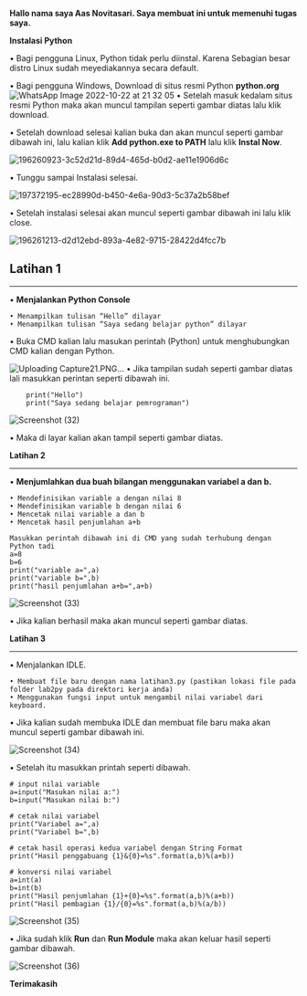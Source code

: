 **Hallo nama saya Aas Novitasari. Saya membuat ini untuk memenuhi tugas saya.**  

**Instalasi Python**

  • Bagi pengguna Linux, Python tidak perlu diinstal. Karena Sebagian besar distro Linux sudah meyediakannya secara default.
  
  • Bagi pengguna Windows, Download di situs resmi Python **python.org**
![WhatsApp Image 2022-10-22 at 21 32 05](https://user-images.githubusercontent.com/115677959/197349450-4db09187-0959-421f-be18-1a92f37b74ed.jpg)
  • Setelah masuk kedalam situs resmi Python maka akan muncul tampilan seperti gambar diatas lalu klik download.
  
  • Setelah download selesai kalian buka dan akan muncul seperti gambar dibawah ini, lalu kalian klik **Add python.exe to PATH** lalu klik **Instal Now**.
  
  ![196260923-3c52d21d-89d4-465d-b0d2-ae11e1906d6c](https://user-images.githubusercontent.com/115677959/197391809-ffc682c6-03e3-4d45-b1f4-256d6efa4af3.png)

  • Tunggu sampai Instalasi selesai.
  
  ![197372195-ec28990d-b450-4e6a-90d3-5c37a2b58bef](https://user-images.githubusercontent.com/115677959/197392058-feec3ed7-a35e-4675-a7f8-f1b4c3943f64.png)

  • Setelah instalasi selesai akan muncul seperti gambar dibawah ini lalu klik close.
  
  ![196261213-d2d12ebd-893a-4e82-9715-28422d4fcc7b](https://user-images.githubusercontent.com/115677959/197392180-6cd986ab-9bc4-4369-8541-9e59c276da31.png)

 ## Latihan 1
  ---
 • **Menjalankan Python Console**
    
    • Menampilkan tulisan “Hello” dilayar
    • Menampilkan tulisan “Saya sedang belajar python” dilayar

• Buka CMD kalian lalu masukan perintah (Python) untuk menghubungkan CMD kalian dengan Python.

   ![Uploading Capture21.PNG…]()
 • Jika tampilan sudah seperti gambar diatas lali masukkan perintan seperti dibawah ini.
        
        print("Hello")
        print("Saya sedang belajar pemrograman")

![Screenshot (32)](https://user-images.githubusercontent.com/115677959/197393270-ba1bee51-0168-4992-9f21-4fa1b0aee4cb.png)

• Maka di layar kalian akan tampil seperti gambar diatas.

**Latihan 2**

---
• **Menjumlahkan dua buah bilangan menggunakan variabel a dan b.**

    • Mendefinisikan variable a dengan nilai 8
    • Mendefinisikan variable b dengan nilai 6
    • Mencetak nilai variable a dan b
    • Mencetak hasil penjumlahan a+b
    
    Masukkan perintah dibawah ini di CMD yang sudah terhubung dengan Python tadi
    a=8
    b=6
    print("variable a=",a)
    print("variable b=",b)
    print("hasil penjumlahan a+b=",a+b)

![Screenshot (33)](https://user-images.githubusercontent.com/115677959/197394472-b038cbea-3bc0-40ac-96ad-e4aba5ee0284.png)

• Jika kalian berhasil maka akan muncul seperti gambar diatas.

**Latihan 3**

---
• Menjalankan IDLE.

    • Membuat file baru dengan nama latihan3.py (pastikan lokasi file pada folder lab2py pada direktori kerja anda)
    • Menggunakan fungsi input untuk mengambil nilai variabel dari keyboard.

• Jika kalian sudah membuka IDLE dan membuat file baru maka akan muncul seperti gambar dibawah ini.

![Screenshot (34)](https://user-images.githubusercontent.com/115677959/197394897-130c0c27-858f-45aa-b188-5cfbbd5c4385.png)

• Setelah itu masukkan printah seperti dibawah.
    
    # input nilai variable
    a=input("Masukan nilai a:")
    b=input("Masukan nilai b:")

    # cetak nilai variabel
    print("Variabel a=",a)
    print("Variabel b=",b)

    # cetak hasil operasi kedua variabel dengan String Format
    print("Hasil penggabuang {1}&{0}=%s".format(a,b)%(a+b))

    # konversi nilai variabel
    a=int(a)
    b=int(b)
    print("Hasil penjumlahan {1}+{0}=%s".format(a,b)%(a+b))
    print("Hasil pembagian {1}/{0}=%s".format(a,b)%(a/b))

![Screenshot (35)](https://user-images.githubusercontent.com/115677959/197395179-2f304b41-2c37-4bb7-8e1f-5b12559e0ce9.png)

• Jika sudah klik **Run** dan **Run Module** maka akan keluar hasil seperti gambar dibawah.

![Screenshot (36)](https://user-images.githubusercontent.com/115677959/197395424-67397c20-c6ae-40d0-a8ca-79918e5c63b1.png)

**Terimakasih**

